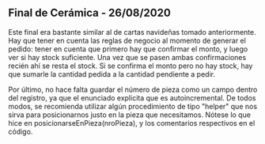 ## Final de Cerámica - 26/08/2020
Este final era bastante similar al de cartas navideñas tomado anteriormente. Hay que tener en cuenta las reglas de negocio al momento de generar el pedido: tener en cuenta que primero hay que confirmar el monto, y luego ver si hay stock suficiente. Una vez que se pasen ambas confirmaciones recién ahí se resta el stock. Si se confirma el monto pero no hay stock, hay que sumarle la cantidad pedida a la cantidad pendiente a pedir.

Por último, no hace falta guardar el número de pieza como un campo dentro del registro, ya que el enunciado explicita que es autoincremental. De todos modos, se recomienda utilizar algún procedimiento de tipo "helper" que nos sirva para posicionarnos justo en la pieza que necesitamos. Nótese lo que hice en posicionarseEnPieza(nroPieza), y los comentarios respectivos en el código. 
